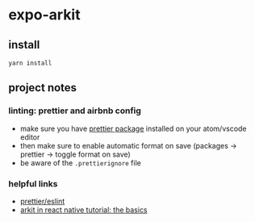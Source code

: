 # expo-arkit

## install
`yarn install`

## project notes

### linting: prettier and airbnb config
- make sure you have [prettier package](https://atom.io/packages/prettier-atom) installed on your atom/vscode editor
- then make sure to enable automatic format on save (packages → prettier → toggle format on save)
- be aware of the `.prettierignore` file

### helpful links
- [prettier/eslint](https://blog.echobind.com/integrating-prettier-eslint-airbnb-style-guide-in-vscode-47f07b5d7d6a)
- [arkit in react native tutorial: the basics](https://blog.expo.io/arkit-in-react-native-tutorial-the-basics-9f839539f0b9)
